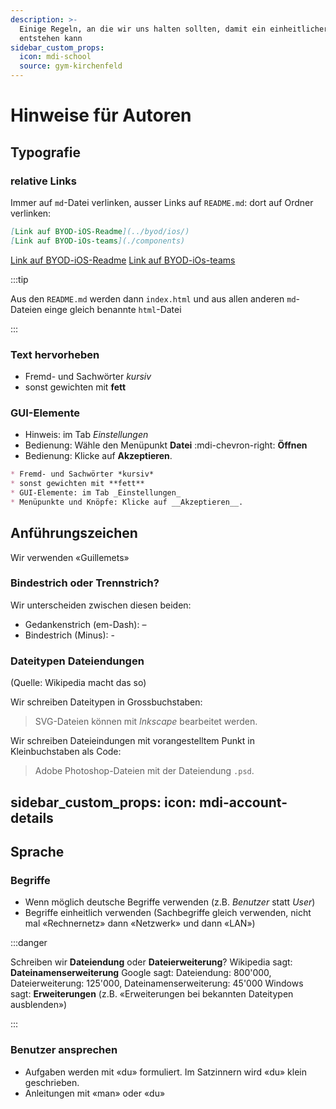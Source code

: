 ```yaml
---
description: >-
  Einige Regeln, an die wir uns halten sollten, damit ein einheitlicher Auftritt
  entstehen kann
sidebar_custom_props:
  icon: mdi-school
  source: gym-kirchenfeld
---
```


# Hinweise für Autoren



## Typografie

### relative Links
Immer auf `md`-Datei verlinken, ausser Links auf `README.md`: dort auf Ordner verlinken:

``` md
[Link auf BYOD-iOS-Readme](../byod/ios/)
[Link auf BYOD-iOs-teams](./components)

```

<BrowserBox>

[Link auf BYOD-iOS-Readme](../byod/ios/)
[Link auf BYOD-iOs-teams](./components)

</BrowserBox>

:::tip

Aus den `README.md` werden dann `index.html` und aus allen anderen `md`-Dateien einge gleich benannte `html`-Datei

:::

### Text hervorheben

* Fremd- und Sachwörter *kursiv*
* sonst gewichten mit **fett**

### GUI-Elemente

* Hinweis: im Tab _Einstellungen_
* Bedienung: Wähle den Menüpunkt __Datei__ :mdi-chevron-right: __Öffnen__
* Bedienung: Klicke auf __Akzeptieren__.

``` markdown
* Fremd- und Sachwörter *kursiv*
* sonst gewichten mit **fett**
* GUI-Elemente: im Tab _Einstellungen_
* Menüpunkte und Knöpfe: Klicke auf __Akzeptieren__.
```

## Anführungszeichen
Wir verwenden «Guillemets»

### Bindestrich oder Trennstrich?
Wir unterscheiden zwischen diesen beiden:

* Gedankenstrich (em-Dash): –
* Bindestrich (Minus): -

### Dateitypen Dateiendungen

(Quelle: Wikipedia macht das so)

Wir schreiben Dateitypen in Grossbuchstaben:

> SVG-Dateien können mit *Inkscape* bearbeitet werden.

Wir schreiben Dateieindungen mit vorangestelltem Punkt in Kleinbuchstaben als Code:

> Adobe Photoshop-Dateien mit der Dateiendung `.psd`.


sidebar_custom_props:
  icon: mdi-account-details
---

## Sprache

### Begriffe

* Wenn möglich deutsche Begriffe verwenden (z.B. *Benutzer* statt *User*)
* Begriffe einheitlich verwenden (Sachbegriffe gleich verwenden, nicht mal «Rechnernetz» dann «Netzwerk» und dann «LAN»)

:::danger

Schreiben wir **Dateiendung** oder **Dateierweiterung**?
Wikipedia sagt: **Dateinamenserweiterung**
Google sagt: Dateiendung: 800'000, Dateierweiterung: 125'000, Dateinamenserweiterung: 45'000
Windows sagt: **Erweiterungen** (z.B. «Erweiterungen bei bekannten Dateitypen ausblenden»)

:::

### Benutzer ansprechen

* Aufgaben werden mit «du» formuliert. Im Satzinnern wird «du» klein geschrieben.
* Anleitungen mit «man» oder «du»
